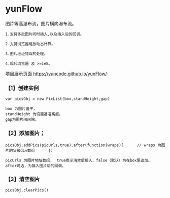 # yunFlow
图片等高瀑布流，图片横向瀑布流。


	1.支持多批图片同时插入,以及插入后的回调。

	2.支持浏览器缩放动态计算。

	3.图片地址错误的处理。

	4.现代浏览器 及 >=ie8。

项目展示页面 https://yuncode.github.io/yunFlow/

### 【1】创建实例 
`var picsObj = new PicList(box,standHeight,gap) `  
    
	box 为图片盒子，     
	standHeight 为设置基准高度。     
	gap为图片间间隙。    



### 【2】添加图片；
`picsObj.addPics(picUrls,true).after(function(wraps){     
	// wraps 为图片的父级div数组     
})`      
     
	picUrls 为图片地址数组,  true表示清空后插入，false（默认）为在box里追加。        
	after可选，为插入图片后的回调。     


	
### 【3】清空图片
  `picsObj.clearPics()`
